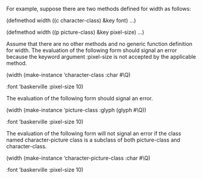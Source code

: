  For example, suppose there are two methods defined for width as follows: 

(defmethod width ((c character-class) &key font) ...) 

(defmethod width ((p picture-class) &key pixel-size) ...) 



 

 

Assume that there are no other methods and no generic function definition for width. The evaluation of the following form should signal an error because the keyword argument :pixel-size is not accepted by the applicable method. 

(width (make-instance ‘character-class :char #\Q) 

:font ’baskerville :pixel-size 10) 

The evaluation of the following form should signal an error. 

(width (make-instance ‘picture-class :glyph (glyph #\Q)) 

:font ’baskerville :pixel-size 10) 

The evaluation of the following form will not signal an error if the class named character-picture class is a subclass of both picture-class and character-class. 

(width (make-instance ‘character-picture-class :char #\Q) 

:font ’baskerville :pixel-size 10) 

